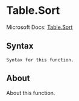 ---
---

# Table.Sort

Microsoft Docs: [Table.Sort](https://docs.microsoft.com/en-us/powerquery-m/table-sort)

## Syntax

```powerquery-m
Syntax for this function.
```

## About

About this function.

